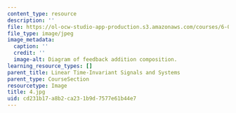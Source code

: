 ```yaml
---
content_type: resource
description: ''
file: https://ol-ocw-studio-app-production.s3.amazonaws.com/courses/6-01sc-introduction-to-electrical-engineering-and-computer-science-i-spring-2011/cd231b17a8b2ca231b9d7577e61b44e7_4.jpg
file_type: image/jpeg
image_metadata:
  caption: ''
  credit: ''
  image-alt: Diagram of feedback addition composition.
learning_resource_types: []
parent_title: Linear Time-Invariant Signals and Systems
parent_type: CourseSection
resourcetype: Image
title: 4.jpg
uid: cd231b17-a8b2-ca23-1b9d-7577e61b44e7
---
```

